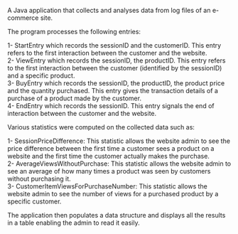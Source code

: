 
A Java application that collects and analyses data from log files of an e-commerce site. 

The program processes the following entries: 
  
1-  StartEntry which records the sessionID and the customerID. This entry refers to the first interaction between the customer and the website.   
2-  ViewEntry which records the sessionID, the productID. This entry refers to the first interaction between the customer (identified by the sessionID) and a specific product.  
3-  BuyEntry which records the sessionID, the productID, the product price and the quantity purchased. This entry gives the transaction details of a purchase of a product made by the customer.    
4-  EndEntry which records the sessionID. This entry signals the end of interaction between the customer and the website. 

Various statistics were computed on the collected data such as:

1-  SessionPriceDifference: This statistic allows the website admin to see the price difference between the first time a customer sees a product on a website and the first time the customer actually makes the purchase.   
2-  AverageViewsWithoutPurchase: This statistic allows the website admin to see an average of how many times a product was seen by customers without                 purchasing it.  
3-  CustomerItemViewsForPurchaseNumber: This statistic allows the website admin to see the number of views for a purchased product by a specific customer.
  
The application then populates a data structure and displays all the results in a table enabling the admin to read it easily. 
